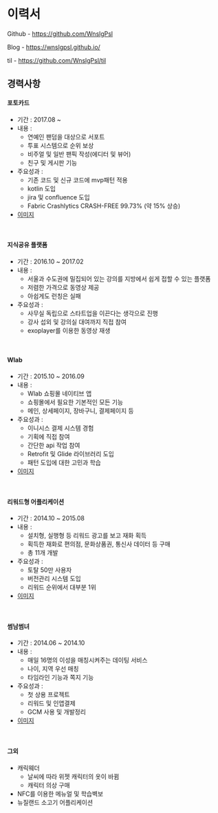 # 이력서

Github - https://github.com/WnslgPsl

Blog - https://wnslgpsl.github.io/

til - https://github.com/WnslgPsl/til

## 경력사항

#### 포토카드
* 기간 : 2017.08 ~
* 내용 :
    * 연예인 팬덤을 대상으로 서포트
    * 투표 시스템으로 순위 보상
    * 비주얼 및 일반 팬픽 작성(에디터 및 뷰어)
    * 친구 및 게시판 기능
* 주요성과 :
    * 기존 코드 및 신규 코드에 mvp패턴 적용
    * kotlin 도입
    * jira 및 confluence 도입
    * Fabric Crashlytics CRASH-FREE 99.73% (약 15% 상승)
* [이미지](/images/photocard)

<br>

#### 지식공유 플랫폼
* 기간 : 2016.10 ~ 2017.02
* 내용 :
    * 서울과 수도권에 밀집되어 있는 강의를 지방에서 쉽게 접할 수 있는 플랫폼
    * 저렴한 가격으로 동영상 제공
    * 아쉽게도 런칭은 실패
* 주요성과 :
    * 사무실 독립으로 스타트업을 이끈다는 생각으로 진행
    * 강사 섭외 및 강의실 대여까지 직접 참여
    * exoplayer를 이용한 동영상 재생

<br>

#### Wlab
* 기간 : 2015.10 ~ 2016.09
* 내용 :
    * Wlab 쇼핑몰 네이티브 앱
    * 쇼핑몰에서 필요한 기본적인 모든 기능
    * 메인, 상세페이지, 장바구니, 결제페이지 등
* 주요성과 :
    * 이니시스 결제 시스템 경험
    * 기획에 직접 참여
    * 간단한 api 작업 참여
    * Retrofit 및 Glide 라이브러리 도입
    * 패턴 도입에 대한 고민과 학습
* [이미지](/images/wlab)

<br>

#### 리워드형 어플리케이션
* 기간 : 2014.10 ~ 2015.08
* 내용 :
    * 설치형, 실행형 등 리워드 광고를 보고 재화 획득
    * 획득한 재화로 편의점, 문화상품권, 통신사 데이터 등 구매
    * 총 11개 개발
* 주요성과 :
    * 토탈 50만 사용자
    * 버전관리 시스템 도입
    * 리워드 순위에서 대부분 1위
* [이미지](/images/reword)

<br>

#### 썸남썸녀
* 기간 : 2014.06 ~ 2014.10
* 내용 : 
    * 매일 16명의 이성을 매칭시켜주는 데이팅 서비스
    * 나이, 지역 우선 매칭
    * 타임라인 기능과 쪽지 기능
* 주요성과 : 
    * 첫 상용 프로젝트
    * 리워드 및 인앱결제
    * GCM 사용 및 개발정리
* [이미지](/images/sum)

<br>

#### 그외
* 캐릭웨더
    * 날씨에 따라 위젯 캐릭터의 옷이 바뀜
    * 캐릭터 의상 구매
* NFC를 이용한 메뉴얼 및 학습벽보
* 뉴질랜드 소고기 어플리케이션